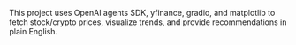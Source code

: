 <!-- Use this file to provide workspace-specific custom instructions to Copilot. For more details, visit https://code.visualstudio.com/docs/copilot/copilot-customization#_use-a-githubcopilotinstructionsmd-file -->

This project uses OpenAI agents SDK, yfinance, gradio, and matplotlib to fetch stock/crypto prices, visualize trends, and provide recommendations in plain English.
